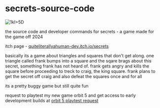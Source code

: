 # secrets-source-code

![1kI+5D](https://github.com/user-attachments/assets/ea267ac4-1234-4b7d-86bf-79f082215eb4)

the source code and developer commands for secrets - a game made for the game off 2024


itch page - [quiteliterallyahuman-dev.itch.io/secrets](https://quiteliterallyahuman-dev.itch.io/secrets)

basically its a game about triangles and squares that don't get along. one triangle called frank bumps into a
square and the sqare brags about this secret, something frank has 
not heard of. frank gets angry and kills the square before proceeding to treck to craig, the king square.
frank plans to get the secret off craig and also defeat the squares
once and for all

its a pretty buggy game but still quite fun

request to playtest my new game orbit 5 and get access to early development builds at [orbit 5 playtest request](https://forms.gle/o25mExcEWKRq4o2AA)
